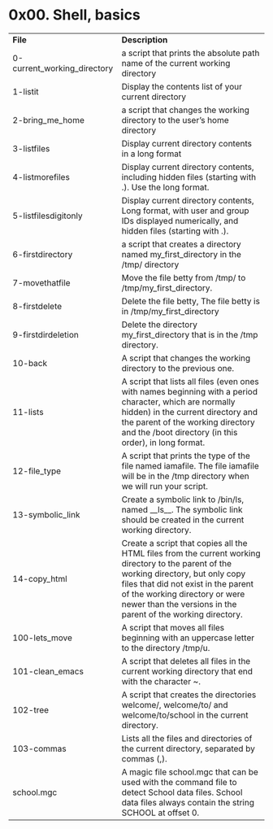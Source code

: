 <h1>0x00. Shell, basics</h1>
<table>
  <tr>
    <td><strong>File</strong></td>
    <td><strong>Description</strong></td>
  </tr>
  <tr>
    <td>0-current_working_directory</td>
    <td>a script that prints the absolute path name of the current working directory</td>
  </tr>
  <tr>
    <td>1-listit</td>
    <td>Display the contents list of your current directory</td>
  </tr>
  <tr>
    <td>2-bring_me_home</td>
    <td>a script that changes the working directory to the user’s home directory</td>
  </tr>
  <tr>
    <td>3-listfiles</td>
    <td>Display current directory contents in a long format</td>
  </tr>
  <tr>
    <td>4-listmorefiles</td>
    <td>Display current directory contents, including hidden files (starting with .). Use the long format.</td>
  </tr>
  <tr>
    <td>5-listfilesdigitonly</td>
    <td>Display current directory contents, Long format, with user and group IDs displayed numerically, and hidden files (starting with .).</td>
  </tr>
  <tr>
    <td>6-firstdirectory</td>
    <td>a script that creates a directory named my_first_directory in the /tmp/ directory</td>
  </tr>
  <tr>
    <td>7-movethatfile</td>
    <td>Move the file betty from /tmp/ to /tmp/my_first_directory.</td>

</tr>
<tr>
    <td>8-firstdelete</td>
    <td>Delete the file betty, The file betty is in /tmp/my_first_directory</td>
</tr>
<tr>
    <td>9-firstdirdeletion</td>
    <td>Delete the directory my_first_directory that is in the /tmp directory.</td>
</tr>
<tr>
    <td>10-back</td>
    <td>A script that changes the working directory to the previous one.</td>
</tr>
<tr>
    <td>11-lists</td>
    <td>A script that lists all files (even ones with names beginning with a period character, which are normally hidden) in the current directory and the parent of the working directory and the /boot directory (in this order), in long format.</td>
</tr>
<tr>
    <td>12-file_type</td>
    <td>A script that prints the type of the file named iamafile. The file iamafile will be in the /tmp directory when we will run your script.</td>
</tr>
<tr>
    <td>13-symbolic_link</td>
    <td>Create a symbolic link to /bin/ls, named __ls__. The symbolic link should be created in the current working directory.</td>
</tr>
<tr>
    <td>14-copy_html</td>
    <td>Create a script that copies all the HTML files from the current working directory to the parent of the working directory, but only copy files that did not exist in the parent of the working directory or were newer than the versions in the parent of the working directory.</td>
</tr>
<tr>
    <td>100-lets_move</td>
    <td>A script that moves all files beginning with an uppercase letter to the directory /tmp/u.</td>
</tr>
<tr>
    <td>101-clean_emacs</td>
    <td>A script that deletes all files in the current working directory that end with the character ~.</td>
</tr>
<tr>
    <td>102-tree</td>
    <td>A script that creates the directories welcome/, welcome/to/ and welcome/to/school in the current directory.</td>
</tr>
<tr>
    <td>103-commas</td>
    <td>Lists all the files and directories of the current directory, separated by commas (,).</td>
</tr>
<tr>
    <td>school.mgc</td>
    <td>A magic file school.mgc that can be used with the command file to detect School data files. School data files always contain the string SCHOOL at offset 0.</td>
</tr>
</table>
